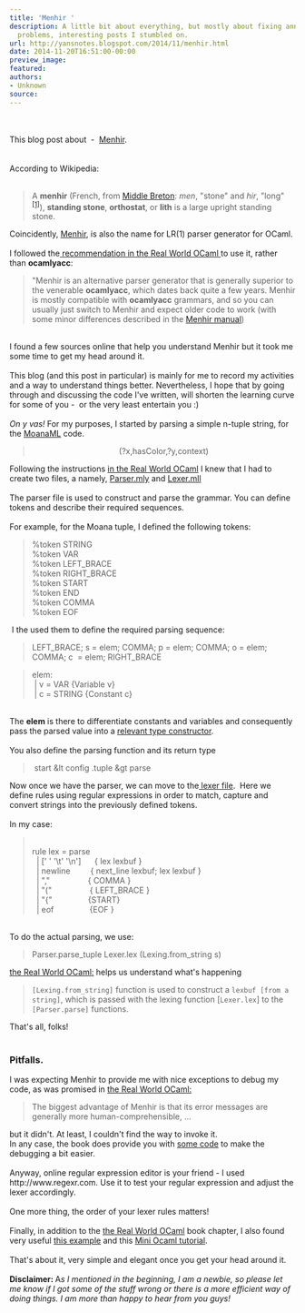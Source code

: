 ```yaml
---
title: 'Menhir '
description: A little bit about everything, but mostly about fixing annoying tech
  problems, interesting posts I stumbled on.
url: http://yansnotes.blogspot.com/2014/11/menhir.html
date: 2014-11-20T16:51:00-00:00
preview_image:
featured:
authors:
- Unknown
source:
---
```


<div dir="ltr" style="text-align: left;" trbidi="on">
<div dir="ltr" style="text-align: left;" trbidi="on">
<br/>
<br/>
This blog post about&nbsp; -&nbsp; <a href="http://cristal.inria.fr/~fpottier/menhir/" target="_blank">Menhir</a>.<br/>
<br/>
<br/>
According to Wikipedia:<br/>
<br/>
<blockquote class="tr_bq">
A <b>menhir</b> (French, from <a href="http://en.wikipedia.org/wiki/Breton_language" title="Breton language">Middle Breton</a>: <i>men</i>, &quot;stone&quot; and <i>hir</i>, &quot;long&quot;<sup class="reference"><a href="http://en.wikipedia.org/wiki/Menhir#cite_note-1">[1]</a></sup>), <b>standing stone</b>, <b>orthostat</b>, or <b>lith</b> is a large upright standing stone. </blockquote>
Coincidently, <a href="http://cristal.inria.fr/~fpottier/menhir/" target="_blank">Menhir</a>, is also the name for  LR(1) parser generator for OCaml.<br/>
&nbsp; <br/>
I followed the<a href="https://realworldocaml.org/v1/en/html/parsing-with-ocamllex-and-menhir.html - [404 Not Found]" target="_blank"> recommendation in the Real World OCaml </a>to use it, rather than <b>ocamlyacc</b>:<br/>
<blockquote class="tr_bq">
&quot;Menhir is an alternative parser generator that is generally superior
    to the venerable <b>ocamlyacc</b>, which dates
    back quite a few years. Menhir is mostly compatible with <b>ocamlyacc</b> grammars, and so you can usually just
    switch to Menhir and expect older code to work (with some minor
    differences described in the <a href="http://cristal.inria.fr/~fpottier/menhir/manual.pdf" target="_blank">Menhir manual</a>) </blockquote>
<br/>
I found a few sources online that help you understand Menhir but it took me some time to get my head around it.<br/>
<br/>
This blog (and this post in particular) is mainly for me to record my activities and a way to understand things better. Nevertheless, I hope that by going through and discussing the code I've written, will shorten the learning curve for some of you -&nbsp; or the very least entertain you :)<br/>
<br/>
<i>On y vas!</i> For my purposes, I started by parsing a simple n-tuple string, for the <a href="https://github.com/yansh/MoanaM - [404 Not Found]" target="_blank">MoanaML</a> code.<br/>
<div style="text-align: center;">
<blockquote class="tr_bq">
(?x,hasColor,?y,context)</blockquote>
</div>
Following the instructions <a href="https://realworldocaml.org/v1/en/html/parsing-with-ocamllex-and-menhir.html - [404 Not Found]" target="_blank">in the Real World OCaml</a> I knew that I had to create two files, a namely, <a href="https://github.com/yansh/MoanaML/blob/master/query_parser.mly - [404 Not Found]" target="_blank">Parser.mly</a> and <a href="https://github.com/yansh/MoanaML/blob/master/tuple_lexer.mll - [404 Not Found]" target="_blank">Lexer.mll</a><br/>
<br/>
The parser file is used to construct and parse the grammar. You can define tokens and describe their required sequences.<br/>
<br/>
For example, for the Moana tuple, I defined the following tokens:<br/>
<blockquote class="tr_bq">
%token <string> STRING<br/>%token <string> VAR<br/>%token LEFT_BRACE<br/>%token RIGHT_BRACE<br/>%token START<br/>%token END<br/>%token COMMA<br/>%token EOF </string></string></blockquote>
</div>
&nbsp;I the used them to define the required parsing sequence:<br/>
<blockquote class="tr_bq">
LEFT_BRACE; s = elem; COMMA; p = elem; COMMA; o = elem; COMMA; c&nbsp; = elem; RIGHT_BRACE&nbsp; </blockquote>
<blockquote class="tr_bq">
elem:<br/>
&nbsp;| v = VAR {Variable v}<br/>
&nbsp;| c = STRING {Constant c}&nbsp; </blockquote>
<br/>
The <b>elem</b> is there to differentiate constants and variables and consequently pass the parsed value into a <a href="https://github.com/yansh/MoanaM - [404 Not Found]L/blob/master/config.ml#L33" target="_blank">relevant type constructor</a>.<br/>
<br/>
You also define the parsing function and its return type<br/>
<blockquote class="tr_bq">
&nbsp;start &amp;lt config .tuple &amp;gt parse</blockquote>

Now once we have the parser, we can move to the<a href="https://github.com/yansh/MoanaML/blob/master/tuple_lexer.mll - [404 Not Found]" target="_blank"> lexer file</a>.&nbsp; Here we define rules using regular expressions in order to match, capture and convert strings into the previously defined tokens.<br/>
<br/>
In my case: <br/>
<blockquote class="tr_bq">
<br/>
rule lex = parse<br/>
&nbsp; | [' ' '\t' '\n']&nbsp;&nbsp;&nbsp;&nbsp;&nbsp; { lex lexbuf }<br/>
&nbsp; | newline&nbsp;&nbsp;&nbsp;&nbsp;&nbsp;&nbsp;&nbsp;&nbsp; { next_line lexbuf; lex lexbuf }<br/>
&nbsp; | &quot;,&quot;&nbsp;&nbsp;&nbsp;&nbsp;&nbsp;&nbsp;&nbsp;&nbsp;&nbsp;&nbsp;&nbsp;&nbsp;&nbsp;&nbsp;&nbsp;&nbsp; { COMMA }<br/>
&nbsp; | &quot;(&quot;&nbsp;&nbsp;&nbsp;&nbsp;&nbsp;&nbsp;&nbsp;&nbsp;&nbsp;&nbsp;&nbsp; &nbsp; &nbsp;&nbsp; { LEFT_BRACE }<br/>
&nbsp; | &quot;{&quot;&nbsp;&nbsp;&nbsp;&nbsp;&nbsp;&nbsp;&nbsp;&nbsp;&nbsp;&nbsp;&nbsp;&nbsp;&nbsp;&nbsp;&nbsp; {START}<br/>
&nbsp; | eof&nbsp;&nbsp;&nbsp;&nbsp;&nbsp;&nbsp;&nbsp;&nbsp;&nbsp;&nbsp;&nbsp;&nbsp;&nbsp;&nbsp;&nbsp; {EOF }</blockquote>
<br/>
To do the actual parsing, we use:<br/>
<blockquote class="tr_bq">
Parser.parse_tuple Lexer.lex (Lexing.from_string s) </blockquote>
<a href="https://realworldocaml.org/v1/en/html/parsing-with-ocamllex-and-menhir.html - [404 Not Found]" target="_blank">the Real World OCaml:</a> helps us understand what's happening<br/>
<blockquote class="tr_bq">
<code>[Lexing.from_string]</code> function is used to
    construct a <code>lexbuf [from a string]</code>, which is passed
    with the lexing function [<code>Lexer.lex</code>] to
    the <code>[Parser.parse]</code> functions.</blockquote>
That's all, folks! <br/>
<br/>
<h3 style="text-align: left;">
Pitfalls.</h3>
I was expecting Menhir to provide me with nice exceptions to debug my code, as was promised in <a href="https://realworldocaml.org/v1/en/html/parsing-with-ocamllex-and-menhir.html - [404 Not Found]" target="_blank">the Real World OCaml:</a><br/>
<blockquote class="tr_bq">
The biggest advantage of Menhir is that its error messages are
    generally more human-comprehensible, ...</blockquote>
but it didn't. At least, I couldn't find the way to invoke it.<br/>
In any case, the book does provide you with <a href="https://github.com/realworldocaml/examples/blob/master/code/parsing-test/test.ml#L5-L25" target="_blank">some code</a> to make the debugging a bit easier.<br/>
<br/>
Anyway, online regular expression editor is your friend - I used http://www.regexr.com. Use it to test your regular expression and adjust the lexer accordingly.<br/>
<br/>
One more thing, the order of your lexer rules matters!<br/>
<br/>
Finally, in addition to the <a href="https://realworldocaml.org/v1/en/html/parsing-with-ocamllex-and-menhir.html - [404 Not Found]" target="_blank">the Real World OCaml</a> book chapter, I also found very useful <a href="https://github.com/derdon/menhir-example" target="_blank">this example</a> and this <a href="http://toss.sourceforge.net/ocaml.html" target="_blank">Mini Ocaml tutorial</a>.<br/>
<br/>
That's about it, very simple and elegant once you get your head around it.<br/>
<br/>
<b>Disclaimer: </b>A<i>s I mentioned in the beginning, I am a newbie, so please let me know if I got some of the stuff wrong or there is a more efficient way of doing things. I am more than happy to hear from you guys! </i><br/>
<br/></div>

